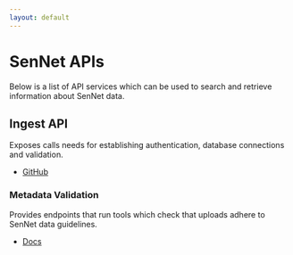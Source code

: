 ```yaml
---
layout: default
---
```


# SenNet APIs
Below is a list of API services which can be used to search and retrieve information about SenNet data.

## Ingest API
Exposes calls needs for establishing authentication, database connections and validation.
- [GitHub](https://github.com/sennetconsortium/ingest-api)  



### Metadata Validation
Provides endpoints that run tools which check that uploads adhere to SenNet data guidelines.
- [Docs](/apis/ingest/metadata-validation/)
